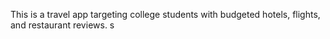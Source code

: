 This is a travel app targeting college students with budgeted hotels, flights, and restaurant reviews.
s